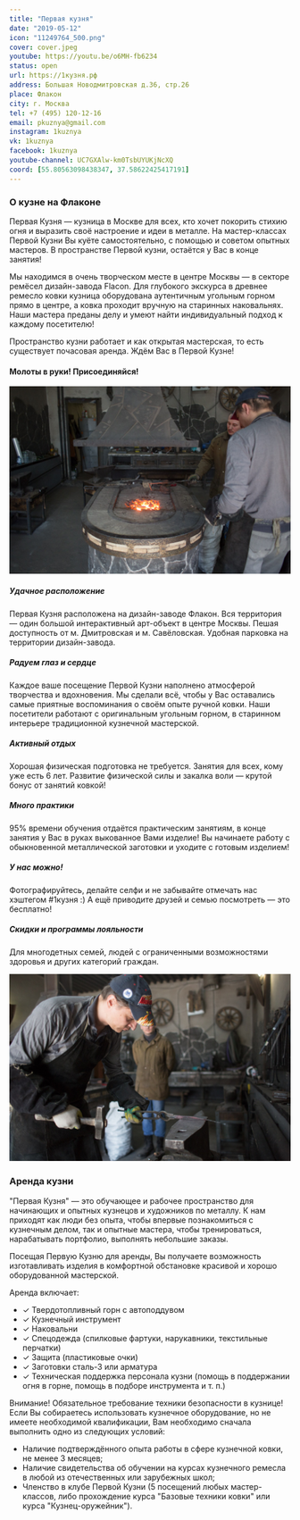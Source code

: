 ```yaml
---
title: "Первая кузня"
date: "2019-05-12"
icon: "11249764_500.png"
cover: cover.jpeg
youtube: https://youtu.be/o6MH-fb6234
status: open
url: https://1кузня.рф
address: Большая Новодмитровская д.36, стр.26
place: Флакон
city: г. Москва
tel: +7 (495) 120-12-16
email: pkuznya@gmail.com
instagram: 1kuznya
vk: 1kuznya
facebook: 1kuznya
youtube-channel: UC7GXAlw-km0TsbUYUKjNcXQ
coord: [55.80563098438347, 37.58622425417191]
---
```


### О кузне на Флаконе

Первая Кузня — кузница в Москве для всех, кто хочет покорить стихию огня и выразить своё настроение и идеи в металле. На мастер-классах Первой Кузни Вы куёте самостоятельно, с помощью и советом опытных мастеров. В пространстве Первой кузни, остаётся у Вас в конце занятия!

Мы находимся в очень творческом месте в центре Москвы — в секторе ремёсел дизайн-завода Flacon. Для глубокого экскурса в древнее ремесло ковки кузница оборудована аутентичным угольным горном прямо в центре, а ковка проходит вручную на старинных наковальнях. Наши мастера преданы делу и умеют найти индивидуальный подход к каждому посетителю!

Пространство кузни работает и как открытая мастерская, то есть существует почасовая аренда. Ждём Вас в Первой Кузне!

#### Молоты в руки! Присоединяйся!

![](./NHPSVSvez1M.jpeg)

##### Удачное расположение

Первая Кузня расположена на дизайн-заводе Флакон. Вся территория — один большой интерактивный арт-объект в центре Москвы. Пешая доступность от м. Дмитровская и м. Савёловская. Удобная парковка на территории дизайн-завода.

##### Радуем глаз и сердце

Каждое ваше посещение Первой Кузни наполнено атмосферой творчества и вдохновения. Мы сделали всё, чтобы у Вас оставались самые приятные воспоминания о своём опыте ручной ковки. Наши посетители работают с оригинальным угольным горном, в старинном интерьере традиционной кузнечной мастерской.

##### Активный отдых

Хорошая физическая подготовка не требуется. Занятия для всех, кому уже есть 6 лет. Развитие физической силы и закалка воли — крутой бонус от занятий ковкой!

##### Много практики

95% времени обучения отдаётся практическим занятиям, в конце занятия у Вас в руках выкованное Вами изделие! Вы начинаете работу с обыкновенной металлической заготовки и уходите с готовым изделием!

##### У нас можно!

Фотографируйтесь, делайте селфи и не забывайте отмечать нас хэштегом #1кузня :) А ещё приводите друзей и семью посмотреть — это бесплатно!

##### Скидки и программы лояльности

Для многодетных семей, людей с ограниченными возможностями здоровья и других категорий граждан.

![](./ti_psrCTvHo.jpeg)

### Аренда кузни

"Первая Кузня" — это обучающее и рабочее пространство для начинающих и опытных кузнецов и художников по металлу. К нам приходят как люди без опыта, чтобы впервые познакомиться с кузнечным делом, так и опытные мастера, чтобы тренироваться, нарабатывать портфолио, выполнять небольшие заказы.

Посещая Первую Кузню для аренды, Вы получаете возможность изготавливать изделия в комфортной обстановке красивой и хорошо оборудованной мастерской.

Аренда включает:

- ✓ Твердотопливный горн с автоподдувом
- ✓ Кузнечный инструмент
- ✓ Наковальни
- ✓ Спецодежда (спилковые фартуки, нарукавники, текстильные перчатки)
- ✓ Защита (пластиковые очки)
- ✓ Заготовки сталь-3 или арматура
- ✓ Техническая поддержка персонала кузни (помощь в поддержании огня в горне, помощь в подборе инструмента и т. п.)

Внимание! Обязательное требование техники безопасности в кузнице! Если Вы собираетесь использовать кузнечное оборудование, но не имеете необходимой квалификации, Вам необходимо сначала выполнить одно из следующих условий:

- Наличие подтверждённого опыта работы в сфере кузнечной ковки, не менее 3 месяцев;
- Наличие свидетельства об обучении на курсах кузнечного ремесла в любой из отечественных или зарубежных школ;
- Членство в клубе Первой Кузни (5 посещений любых мастер-классов, либо прохождение курса "Базовые техники ковки" или курса "Кузнец-оружейник").
